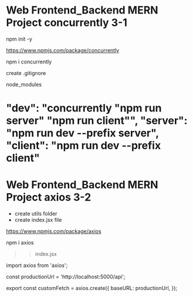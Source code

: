 # Web Frontend_Backend MERN Project concurrently 3-1

npm init -y

https://www.npmjs.com/package/concurrently

npm i concurrently

create .gitignore

node_modules


"dev": "concurrently \"npm run server\" \"npm run client\"",
    "server": "npm run dev --prefix server",
    "client": "npm run dev --prefix client"
===================================
# Web Frontend_Backend MERN Project  axios 3-2

- create utils folder
- create index.jsx file


https://www.npmjs.com/package/axios

npm i axios

>> index.jsx

import axios from 'axios';

const productionUrl = 'http://localhost:5000/api';

export const customFetch = axios.create({
  baseURL: productionUrl,
});






